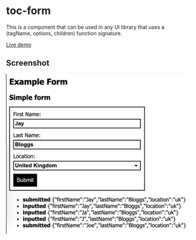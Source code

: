# toc-form
This is a component that can be used in any UI library that uses a (tagName, options, children) function signature.

[Live demo](https://minthril-demo.onrender.com/)

## Screenshot
![Screenshot of Demo](demo/screenshot.png)
